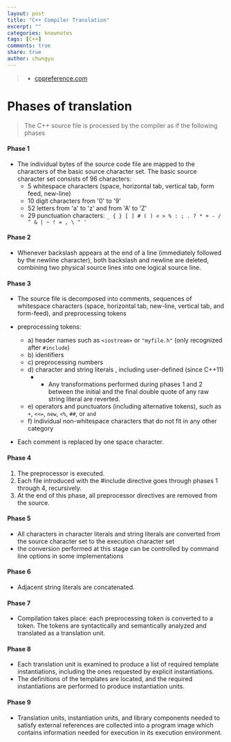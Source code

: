 ```yaml
---
layout: post
title: "C++ Compiler Translation"
excerpt: ""
categories: knownotes
tags: [C++]
comments: true
share: true
author: chungyu
---
```


> * [cppreference.com](http://en.cppreference.com/w/cpp/language/translation_phases)


# Phases of translation
> The C++ source file is processed by the compiler as if the following phases


#### Phase 1
* The individual bytes of the source code file are mapped to the characters of the basic source character set. The basic source character set consists of 96 characters:
  * 5 whitespace characters (space, horizontal tab, vertical tab, form feed, new-line)
  * 10 digit characters from '0' to '9'
  * 52 letters from 'a' to 'z' and from 'A' to 'Z'
  * 29 punctuation characters: `_ { } [ ] # ( ) < > % : ; . ? * + - / ^ & | ~ ! = , \ " '`

#### Phase 2
* Whenever backslash appears at the end of a line (immediately followed by the newline character), both backslash and newline are deleted, combining two physical source lines into one logical source line.

#### Phase 3
* The source file is decomposed into comments, sequences of whitespace characters (space, horizontal tab, new-line, vertical tab, and form-feed), and preprocessing tokens
* preprocessing tokens:
  * a) header names such as `<iostream>` or `"myfile.h"` (only recognized after `#include`)
  * b) identifiers
  * c) preprocessing numbers
  * d) character and string literals , including user-defined (since C++11)
    * * Any transformations performed during phases 1 and 2 between the initial and the final double quote of any raw string literal are reverted.
  * e) operators and punctuators (including alternative tokens), such as `+`, `<<=`, `new`, `<%`, `##`, or `and`
  * f) individual non-whitespace characters that do not fit in any other category

* Each comment is replaced by one space character.

#### Phase 4
1) The preprocessor is executed.
2) Each file introduced with the #include directive goes through phases 1 through 4, recursively.
3) At the end of this phase, all preprocessor directives are removed from the source.

#### Phase 5
* All characters in character literals and string literals are converted from the source character set to the execution character set
* the conversion performed at this stage can be controlled by command line options in some implementations

#### Phase 6
* Adjacent string literals are concatenated.

#### Phase 7
* Compilation takes place: each preprocessing token is converted to a token. The tokens are syntactically and semantically analyzed and translated as a translation unit.

#### Phase 8
* Each translation unit is examined to produce a list of required template instantiations, including the ones requested by explicit instantiations.
* The definitions of the templates are located, and the required instantiations are performed to produce instantiation units.

#### Phase 9
* Translation units, instantiation units, and library components needed to satisfy external references are collected into a program image which contains information needed for execution in its execution environment.
